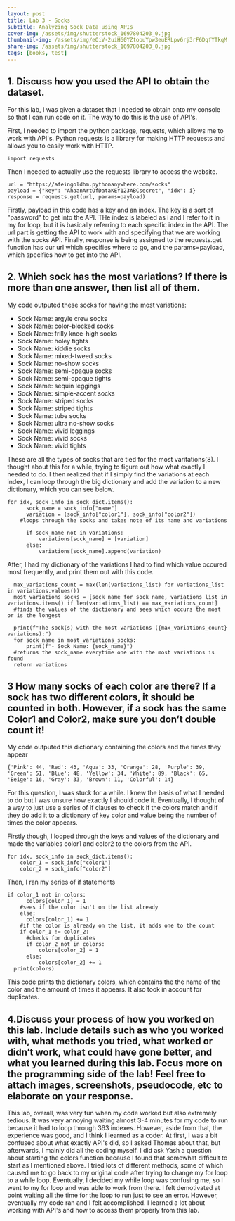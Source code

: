 ```yaml
---
layout: post
title: Lab 3 - Socks
subtitle: Analyzing Sock Data using APIs
cover-img: /assets/img/shutterstock_1697804203_0.jpg
thumbnail-img: /assets/img/eOiV-2uiH60YZtopuYpw3euERLpv6rj3rF6DqfYTkqM.jpg
share-img: /assets/img/shutterstock_1697804203_0.jpg
tags: [books, test]
---
```

## 1. Discuss how you used the API to obtain the dataset.

For this lab, I was given a dataset that I needed to obtain onto my console so that I can run code on it. The way to do this is the use of API's.

First, I needed to import the python package, requests, which allows me to work with API's. Python requests is a library for making HTTP requests and allows you to easily work with HTTP.
~~~
import requests
~~~
Then I needed to actually use the requests library to access the website.
~~~
url = "https://afeingoldhm.pythonanywhere.com/socks"
payload = {"key": "AhaanArtOfDataKEY123ABCsecret", "idx": i}
response = requests.get(url, params=payload)
~~~
Firstly, payload in this code has a key and an index. The key is a sort of "password" to get into the API. THe index is labeled as i and I refer to it in my for loop, but it is basically referring to each specific index in the API. The url part is getting the API to work with and specifying that we are working with the socks API. Finally, response is being assigned to the requests.get function has our url which specifies where to go, and the params=payload, which specifies how to get into the API.

## 2. Which sock has the most variations? If there is more than one answer, then list all of them.

My code outputed these socks for having the most variations:
- Sock Name: argyle crew socks
- Sock Name: color-blocked socks
- Sock Name: frilly knee-high socks
- Sock Name: holey tights
- Sock Name: kiddie socks
- Sock Name: mixed-tweed socks
- Sock Name: no-show socks
- Sock Name: semi-opaque socks
- Sock Name: semi-opaque tights
- Sock Name: sequin leggings
- Sock Name: simple-accent socks
- Sock Name: striped socks
- Sock Name: striped tights
- Sock Name: tube socks
- Sock Name: ultra no-show socks
- Sock Name: vivid leggings
- Sock Name: vivid socks
- Sock Name: vivid tights

These are all the types of socks that are tied for the most varitations(8). I thought about this for a while, trying to figure out how what exactly I needed to do. I then realized that if I simply find the variations at each index, I can loop through the big dictionary and add the variation to a new dictionary, which you can see below.
~~~
for idx, sock_info in sock_dict.items():
      sock_name = sock_info["name"]
      variation = (sock_info["color1"], sock_info["color2"])
    #loops through the socks and takes note of its name and variations

      if sock_name not in variations:
          variations[sock_name] = [variation]
      else:
          variations[sock_name].append(variation)
~~~
After, I had my dictionary of the variations I had to find which value occured most frequently, and print them out with this code.
~~~
  max_variations_count = max(len(variations_list) for variations_list in variations.values())
  most_variations_socks = [sock_name for sock_name, variations_list in variations.items() if len(variations_list) == max_variations_count]
  #finds the values of the dictionary and sees which occurs the most or is the longest

  print(f"The sock(s) with the most variations ({max_variations_count} variations):")
  for sock_name in most_variations_socks:
      print(f"- Sock Name: {sock_name}")
  #returns the sock_name everytime one with the most variations is found
  return variations
~~~

## 3 How many socks of each color are there? If a sock has two different colors, it should be counted in both. However, if a sock has the same Color1 and Color2, make sure you don’t double count it!

My code outputed this dictionary containing the colors and the times they appear
~~~
{'Pink': 44, 'Red': 43, 'Aqua': 33, 'Orange': 28, 'Purple': 39, 'Green': 51, 'Blue': 48, 'Yellow': 34, 'White': 89, 'Black': 65, 'Beige': 16, 'Gray': 33, 'Brown': 11, 'Colorful': 14}
~~~

For this question, I was stuck for a while. I knew the basis of what I needed to do but I was unsure how exactly I should code it. Eventually, I thought of a way to just use a series of if clauses to check if the colors match and if they do add it to a dictionary of key color and value being the number of times the color appears.

Firstly though, I looped through the keys and values of the dictionary and made the variables color1 and color2 to the colors from the API.
~~~
for idx, sock_info in sock_dict.items():
    color_1 = sock_info["color1"]
    color_2 = sock_info["color2"]
~~~
Then, I ran my series of if statements
~~~
if color_1 not in colors:
      colors[color_1] = 1
    #sees if the color isn't on the list already
    else:
      colors[color_1] += 1
    #if the color is already on the list, it adds one to the count
    if color_1 != color_2:
      #checks for duplicates
      if color_2 not in colors:
          colors[color_2] = 1
      else:
          colors[color_2] += 1
  print(colors)
~~~
This code prints the dictionary colors, which contains the the name of the color and the amount of times it appears. It also took in account for duplicates.

## 4.Discuss your process of how you worked on this lab. Include details such as who you worked with, what methods you tried, what worked or didn’t work, what could have gone better, and what you learned during this lab. Focus more on the programming side of the lab! Feel free to attach images, screenshots, pseudocode, etc to elaborate on your response.

This lab, overall, was very fun when my code worked but also extremely tedious. It was very annoying waiting almost 3-4 minutes for my code to run because it had to loop through 363 indexes. However, aside from that, the experience was good, and I think I learned as a coder. At first, I was a bit confused about what exactly API's did, so I asked Thomas about that, but afterwards, I mainly did all the coding myself. I did ask Yash a question about starting the colors function because I found that somewhat difficult to start as I mentioned above. I tried lots of different methods, some of which caused me to go back to my original code after trying to change my for loop to a while loop. Eventually, I decided my while loop was confusing me, so I went to my for loop and was able to work from there. I felt demotivated at point waiting all the time for the loop to run just to see an error. However, eventually my code ran and I felt accomplished. I learned a lot about working with API's and how to access them properly from this lab.



